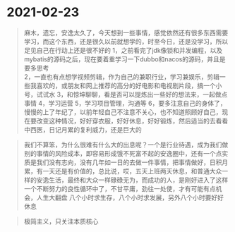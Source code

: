 # 2021-02-23

>麻木，遗忘，安逸太久了，今天想到一些事情，感觉依然还有很多东西需要学习，而这个东西，还是很久以前就想学的，时至今日，还是没学习，所以足见自己在行动上还是很不好的
>1，之前看完了jdk像锁和并发编程，以及mybatis的源码之后，现在要着重学习一下dubbo和nacos的源码，并且是要多思考   
>2，一直也有点想学视频剪辑，作为自己的兼职行业，学习兼娱乐，剪辑一些我喜欢的，或朋友和网上推荐的高分的好电影和电视剧片段，搞一个小号，试试水
>3，和惊坤聊聊，看是否可以提炼出一些好的想法来，一起做点事情
>4，学习运营
>5，学习项目管理，沟通等
>6，要多注意自己的身体了，慢慢的上了年纪了，以前年轻自己不注意不关心，也不知道照顾好自己，现在要改变这种情况，好好穿衣服，好好休息，好好锻炼，然后适当的去看看中西医，日记月累的复利威力，还是巨大的

>我们不算笨，为什么很难有什么大的出息呢？一个是行业待遇，成为我们做别的事情的风险成本，即容易形成饿不死富不起的安逸圈中，还有一个点实质是我们没有志向，没有几年如一日的去做一件事情，把事情做好，日积月累，有一天还是有价值的，总比说，哎，五天上班两天休息，和普通大众一样的安逸生活，最终和大众一样碌碌无为，而成功的人，是刚好进入了这样一个不断努力的良性循环中了，不甘平庸，劲往一处使，才有可能有点机会，人生大翻盘
>八个小时求生存，八个小时求发展，另外八个小时要好好休息



>极简主义，只关注本质核心